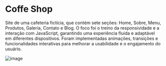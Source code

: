# Coffe Shop
Site de uma cafeteria fictícia, que contém sete seções: Home, Sobre, Menu, Produtos, Galeria, Contato e Blog. O foco foi o treino da responsividade e a interação com JavaScript, garantindo uma experiência fluida e adaptável em diferentes dispositivos. Foram implementadas animações, transições e funcionalidades interativas para melhorar a usabilidade e o engajamento do usuário.

![image](https://github.com/user-attachments/assets/18238e4c-3a7c-437a-a4f3-a76175b78e52)
